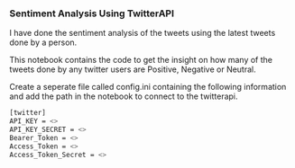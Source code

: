 ### Sentiment Analysis Using TwitterAPI
I have done the sentiment analysis of the tweets using the latest tweets done by a person.

This notebook contains the code to get the insight on how many of the tweets done by any twitter users are Positive, Negative or Neutral.

Create a seperate file called config.ini containing the following information and add the path in the notebook to connect to the twitterapi. 

```bash
[twitter]
API_KEY = <>
API_KEY_SECRET = <>
Bearer_Token = <>
Access_Token = <>
Access_Token_Secret = <>
```